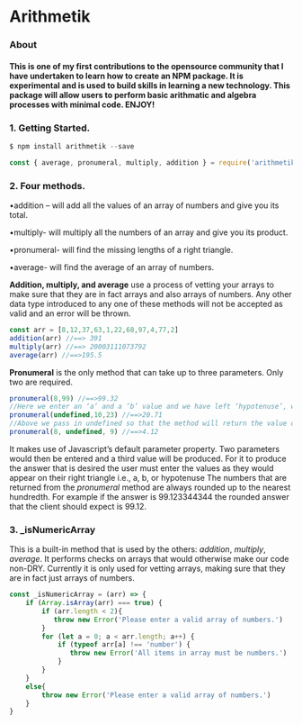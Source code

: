 # Arithmetik

### About
#### This is one of my first contributions to the opensource community that I have undertaken to learn how to create an NPM package. It is experimental and is used to build skills in learning a new technology. This package will allow users to perform basic arithmatic and algebra processes with minimal code. ENJOY!



### 1. Getting Started.
```javascript
$ npm install arithmetik --save
```  

```javascript
const { average, pronumeral, multiply, addition } = require('arithmetik')
```

### 2. Four methods.    

•addition – will add all the values of an array of numbers and give you its total.  

•multiply- will multiply all the numbers of an array and give you its product.  

•pronumeral- will find the missing lengths of a right triangle.  

•average- will find the average of an array of numbers.    


**Addition, multiply, and average** use a process of vetting your arrays to make sure that they are in fact arrays and also arrays of numbers. Any other data type introduced to any one of these methods will not be accepted as valid and an error will be thrown.

```javascript
const arr = [8,12,37,63,1,22,68,97,4,77,2]
addition(arr) //==> 391
multiply(arr) //==> 20003111073792
average(arr) //==>195.5
```

**Pronumeral** is the only method that can take up to three parameters. Only two are required.

```javascript
pronumeral(8,99) //==>99.32
//Here we enter an ‘a’ and a ‘b’ value and we have left ‘hypotenuse’, which is the third parameter, with its default of undefined. The method will then return ‘hypotenuse’.
pronumeral(undefined,10,23) //==>20.71
//Above we pass in undefined so that the method will return the value of the missing side.
pronumeral(8, undefined, 9) //==>4.12
```

It makes use of Javascript’s default parameter property. Two parameters would then be entered and a third value will be produced. For it to produce the answer that is desired the user must enter the values as they would appear on their right triangle i.e., a, b, or hypotenuse 
The numbers that are returned from the _pronumeral_ method are always rounded up to the nearest hundredth. For example if the answer is 99.123344344 the rounded answer that the client should expect is 99.12.  

### 3. _isNumericArray
This is a built-in method that is used by the others: _addition_, _multiply_, _average_. It performs checks on arrays that would otherwise make our code non-DRY. Currently it is only used for vetting arrays, making sure that they are in fact just arrays of numbers.

```javascript
const _isNumericArray = (arr) => {
    if (Array.isArray(arr) === true) {
        if (arr.length < 2){
           throw new Error('Please enter a valid array of numbers.')
        }
        for (let a = 0; a < arr.length; a++) {
            if (typeof arr[a] !== 'number') {
               throw new Error('All items in array must be numbers.') 
            }
        }
    }
    else{
        throw new Error('Please enter a valid array of numbers.')
    }
}
```
